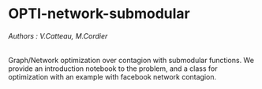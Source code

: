 # OPTI-network-submodular

###### Authors : V.Catteau, M.Cordier
Graph/Network optimization over contagion with submodular functions. We provide an introduction notebook to the problem, and a class for optimization with an example with facebook network contagion.
